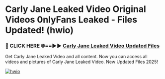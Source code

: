 # Carly Jane Leaked Video Original Videos 0nlyFans Leaked - Files Updated! (hwio)

<h3>🔴 CLICK HERE 🌐==►► <a href="https://tinyurl.com/2jnfzry5" rel="nofollow">Carly Jane Leaked Video Updated Files</a></h3>

Get Carly Jane Leaked Video and all content. Now you can access all videos and pictures of Carly Jane Leaked Video. New Updated Files 2025!

[![hwio](https://i.imgur.com/GyGTBgg.gif)](https://tinyurl.com/2jnfzry5)
